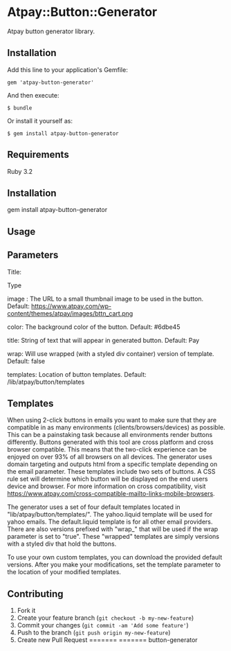 # Atpay::Button::Generator

Atpay button generator library.

## Installation

Add this line to your application's Gemfile:

    gem 'atpay-button-generator'

And then execute:

    $ bundle

Or install it yourself as:

    $ gem install atpay-button-generator

## Requirements

Ruby 3.2

## Installation

gem install atpay-button-generator

## Usage


## Parameters


Title:

Type


image :
   The URL to a small thumbnail image to be used in the button.
   Default: https://www.atpay.com/wp-content/themes/atpay/images/bttn_cart.png


color: 
   The background color of the button.
   Default: #6dbe45



title:
   String of text that will appear in generated button.
   Default: Pay



wrap:
   Will use wrapped (with a styled div container) version of template.
   Default: false



templates:
   Location of button templates. 
   Default: /lib/atpay/button/templates

 





## Templates

When using 2-click buttons in emails you want to make sure that they are compatible in as many environments (clients/browsers/devices) as possible. This can be a painstaking task because all environments render buttons differently. Buttons generated with this tool are cross platform and cross browser compatible. This means that the two-click experience can be enjoyed on over 93% of all browsers on all devices. The generator uses domain targeting and outputs html from a specific template depending on the email parameter. These templates include two sets of buttons. A CSS rule set will determine which button will be displayed on the end users device and browser. For more information on cross compatibility, visit https://www.atpay.com/cross-compatible-mailto-links-mobile-browsers.

The generator uses a set of four default templates located in "lib/atpay/button/templates/". The yahoo.liquid template will be used for yahoo emails. The default.liquid template is for all other email providers. There are also versions prefixed with "wrap_" that will be used if the wrap parameter is set to "true". These "wrapped" templates are simply versions with a styled div that hold the buttons. 

To use your own custom templates, you can download the provided default versions. After you make your modifications, set the template parameter to the location of your modified templates.  










## Contributing

1. Fork it
2. Create your feature branch (`git checkout -b my-new-feature`)
3. Commit your changes (`git commit -am 'Add some feature'`)
4. Push to the branch (`git push origin my-new-feature`)
5. Create new Pull Request
=======
=======
button-generator
